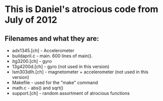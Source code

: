 This is Daniel's atrocious code from July of 2012
=======================

Filenames and what they are:
---------------------
* adx1345.[ch] - Accelerometer
* buildapril.c - main.  600 lines of main().
* itg3200.[ch] - gyro
* 13g4200d.[ch] - gyro (not used in this version)
* lsm303dlh.[ch] - magnetometer + accelerometer
					(not used in this version)
* Makefile - used for the "make" command
* math.c - abs() and sqrt()
* support.[ch] - random assortment of atrocious functions
